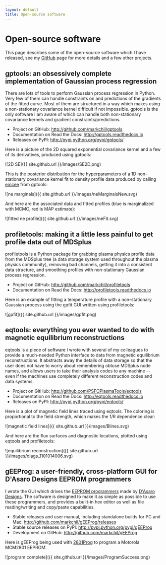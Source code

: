 ```yaml
---
layout: default
title: Open-source software
---
```


# Open-source software

This page describes some of the open-source software which I have released, see my [GitHub](http://github.com/markchil) page for more details and a few other projects.

## gptools: an obsessively complete implementation of Gaussian process regression
There are lots of tools to perform Gaussian process regression in Python. Very few of them can handle constraints on and predictions of the gradients of the fitted curve. Most of them are structured in a way which makes using a non-stationary covariance kernel difficult if not impossible. gptools is the only software I am aware of which can handle both non-stationary covariance kernels and gradient constraints/predictions.

* Project on GitHub: <http://github.com/markchil/gptools>
* Documentation on Read the Docs: <http://gptools.readthedocs.io>
* Releases on PyPI: <http://pypi.python.org/pypi/gptools/>

Here is a picture of the 2D squared exponential covariance kernel and a few of its derivatives, produced using gptools:

![2D SE]({{ site.github.url }}/images/SE2D.png)

This is the posterior distribution for the hyperparameters of a 1D non-stationary covariance kernel fit to density profile data produced by calling [emcee](http://dan.iel.fm/emcee/) from gptools:

![ne marginals]({{ site.github.url }}/images/neMarginalsNew.svg)

And here are the associated data and fitted profiles (blue is marginalized with MCMC, red is MAP estimate):

![fitted ne profile]({{ site.github.url }}/images/neFit.svg)

## profiletools: making it a little less painful to get profile data out of MDSplus
profiletools is a Python package for grabbing plasma physics profile data from the MDSplus tree (a data storage system used throughout the plasma physics community), removing bad channels, getting it into a consistent data structure, and smoothing profiles with non-stationary Gaussian process regression.

* Project on GitHub: <http://github.com/markchil/profiletools>
* Documentation on Read the Docs: <http://profiletools.readthedocs.io>

Here is an example of fitting a temperature profile with a non-stationary Gaussian process using the gpfit GUI written using profiletools:

![gpfit]({{ site.github.url }}/images/gpfit.png)

## eqtools: everything you ever wanted to do with magnetic equilibrium reconstructions
eqtools is a piece of software I wrote with several of my colleagues to provide a much-needed Python interface to data from magnetic equilibrium reconstructions. It abstracts away the details of data storage so that the user does not have to worry about remembering obtuse MDSplus node names, and allows users to take their analysis codes to any machine -- even if the machines use completely different reconstruction codes and data systems.

* Project on GitHub: <http://github.com/PSFCPlasmaTools/eqtools>
* Documentation on Read the Docs: <http://eqtools.readthedocs.io>
* Releases on PyPI: <http://pypi.python.org/pypi/eqtools/>

Here is a plot of magnetic field lines traced using eqtools. The coloring is proportional to the field strength, which makes the 1/R dependence clear:

![magnetic field lines]({{ site.github.url }}/images/Blines.svg)

And here are the flux surfaces and diagnostic locations, plotted using eqtools and profiletools:

![equilibrium reconstruction]({{ site.github.url }}/images/diags_1101014006.svg)

## gEEProg: a user-friendly, cross-platform GUI for D'Asaro Designs EEPROM programmers
I wrote the GUI which drives the [EEPROM programmers](http://www.dasarodesigns.com/product-category/rom/) made by [D'Asaro Designs](http://www.dasarodesigns.com/). The software is designed to make it as simple as possible to use these programmers, and provides a built-in hex editor as well as file reading/writing and copy/paste capabilities.

* Stable releases and user manual, including standalone builds for PC and Mac: <http://github.com/markchil/gEEProg/releases>
* Stable source releases on PyPI: <http://pypi.python.org/pypi/gEEProg>
* Development on GitHub: <http://github.com/markchil/gEEProg>

Here is gEEProg being used with [2801Prog](http://www.dasarodesigns.com/product/2801prog-mcm2801-eeprom-programmer/) to program a Motorola MCM2801 EEPROM:

![program complete]({{ site.github.url }}/images/ProgramSuccess.png)
